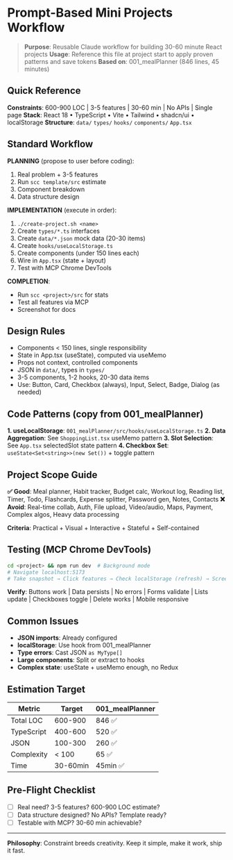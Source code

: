 # Prompt-Based Mini Projects Workflow

> **Purpose**: Reusable Claude workflow for building 30-60 minute React projects
> **Usage**: Reference this file at project start to apply proven patterns and save tokens
> **Based on**: 001_mealPlanner (846 lines, 45 minutes)

## Quick Reference

**Constraints**: 600-900 LOC | 3-5 features | 30-60 min | No APIs | Single page
**Stack**: React 18 • TypeScript • Vite • Tailwind • shadcn/ui • localStorage
**Structure**: `data/` `types/` `hooks/` `components/` `App.tsx`

## Standard Workflow

**PLANNING** (propose to user before coding):
1. Real problem + 3-5 features
2. Run `scc template/src` estimate
3. Component breakdown
4. Data structure design

**IMPLEMENTATION** (execute in order):
1. `./create-project.sh <name>`
2. Create `types/*.ts` interfaces
3. Create `data/*.json` mock data (20-30 items)
4. Create `hooks/useLocalStorage.ts`
5. Create components (under 150 lines each)
6. Wire in `App.tsx` (state + layout)
7. Test with MCP Chrome DevTools

**COMPLETION**:
- Run `scc <project>/src` for stats
- Test all features via MCP
- Screenshot for docs

## Design Rules

- Components < 150 lines, single responsibility
- State in App.tsx (useState), computed via useMemo
- Props not context, controlled components
- JSON in `data/`, types in `types/`
- 3-5 components, 1-2 hooks, 20-30 data items
- Use: Button, Card, Checkbox (always), Input, Select, Badge, Dialog (as needed)

## Code Patterns (copy from 001_mealPlanner)

**1. useLocalStorage**: `001_mealPlanner/src/hooks/useLocalStorage.ts`
**2. Data Aggregation**: See `ShoppingList.tsx` useMemo pattern
**3. Slot Selection**: See `App.tsx` selectedSlot state pattern
**4. Checkbox Set**: `useState<Set<string>>(new Set())` + toggle pattern

## Project Scope Guide

**✅ Good**: Meal planner, Habit tracker, Budget calc, Workout log, Reading list, Timer, Todo, Flashcards, Expense splitter, Password gen, Notes, Contacts
**❌ Avoid**: Real-time collab, Auth, File upload, Video/audio, Maps, Payment, Complex algos, Heavy data processing

**Criteria**: Practical + Visual + Interactive + Stateful + Self-contained

## Testing (MCP Chrome DevTools)

```bash
cd <project> && npm run dev  # Background mode
# Navigate localhost:5173
# Take snapshot → Click features → Check localStorage (refresh) → Screenshot
```

**Verify**: Buttons work | Data persists | No errors | Forms validate | Lists update | Checkboxes toggle | Delete works | Mobile responsive

## Common Issues

- **JSON imports**: Already configured
- **localStorage**: Use hook from 001_mealPlanner
- **Type errors**: Cast JSON `as MyType[]`
- **Large components**: Split or extract to hooks
- **Complex state**: useState + useMemo enough, no Redux

## Estimation Target

| Metric | Target | 001_mealPlanner |
|--------|--------|-----------------|
| Total LOC | 600-900 | 846 ✅ |
| TypeScript | 400-600 | 520 ✅ |
| JSON | 100-300 | 260 ✅ |
| Complexity | < 100 | 65 ✅ |
| Time | 30-60min | 45min ✅ |

## Pre-Flight Checklist

- [ ] Real need? 3-5 features? 600-900 LOC estimate?
- [ ] Data structure designed? No APIs? Template ready?
- [ ] Testable with MCP? 30-60 min achievable?

---

**Philosophy**: Constraint breeds creativity. Keep it simple, make it work, ship it fast.
